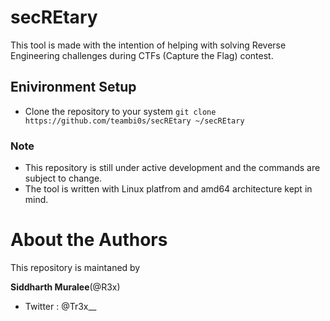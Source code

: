 # secREtary 

This tool is made with the intention of helping with solving Reverse Engineering
challenges during CTFs (Capture the Flag) contest.

## Enivironment Setup 

- Clone the repository to your system `git clone https://github.com/teambi0s/secREtary ~/secREtary`

### Note
* This repository is still under active development and the commands are subject to change.
* The tool is written with Linux platfrom and amd64 architecture kept in mind.

# About the Authors

This repository is maintaned by

**Siddharth Muralee**(@R3x)
- Twitter : @Tr3x\_\_

